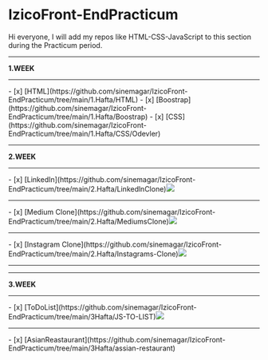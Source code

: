 # IzicoFront-EndPracticum
Hi everyone, I will add my repos like HTML-CSS-JavaScript to this section during the Practicum period.

<hr>
<b> 1.WEEK </b> <br> <hr>
- [x] [HTML](https://github.com/sinemagar/IzicoFront-EndPracticum/tree/main/1.Hafta/HTML)
- [x] [Boostrap](https://github.com/sinemagar/IzicoFront-EndPracticum/tree/main/1.Hafta/Boostrap)
- [x] [CSS](https://github.com/sinemagar/IzicoFront-EndPracticum/tree/main/1.Hafta/CSS/Odevler)

<hr>
<b> 2.WEEK </b> <br> <hr>
- [x] [LinkedIn](https://github.com/sinemagar/IzicoFront-EndPracticum/tree/main/2.Hafta/LinkedlnClone)<img src="https://i.hizliresim.com/at6z64d.PNG"> <br><hr>
- [x] [Medium Clone](https://github.com/sinemagar/IzicoFront-EndPracticum/tree/main/2.Hafta/MediumsClone)<img src="https://i.hizliresim.com/6oa3for.PNG"><br><hr>
- [x] [Instagram Clone](https://github.com/sinemagar/IzicoFront-EndPracticum/tree/main/2.Hafta/Instagrams-Clone)<img src="https://i.hizliresim.com/cjobxla.PNG"><br><hr>

<hr>
<b> 3.WEEK </b> <br> <hr>
- [x] [ToDoList](https://github.com/sinemagar/IzicoFront-EndPracticum/tree/main/3Hafta/JS-TO-LIST)<img src="https://i.hizliresim.com/fms83s6.PNG"> <br><hr>
- [x] [AsianReastaurant](https://github.com/sinemagar/IzicoFront-EndPracticum/tree/main/3Hafta/assian-restaurant)<img src="https://i.hizliresim.com/9z6iwvf.PNG> <br><hr>

<hr>
<b></b>
